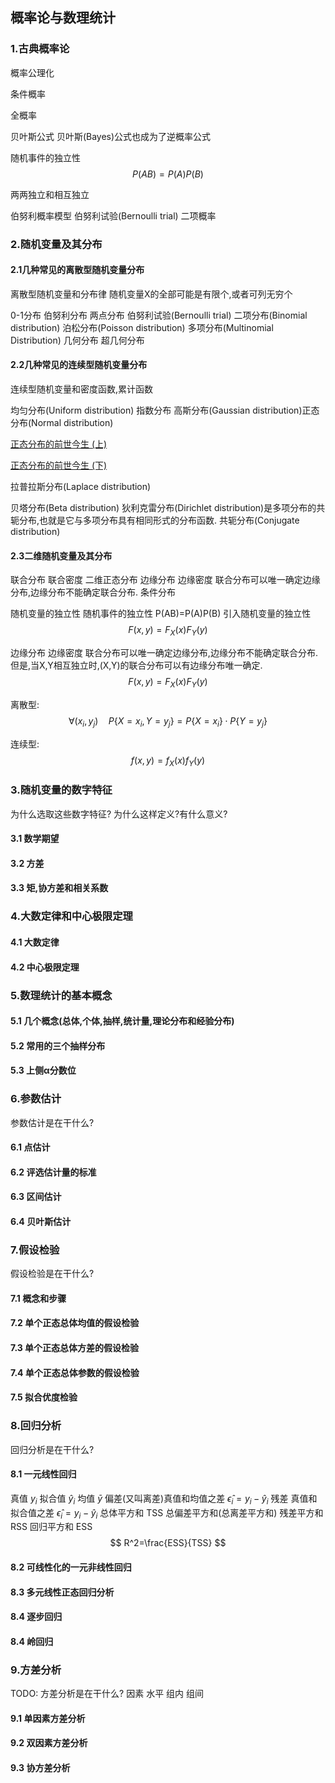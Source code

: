 ## 概率论与数理统计

### 1.古典概率论

概率公理化

条件概率

全概率

贝叶斯公式
贝叶斯(Bayes)公式也成为了逆概率公式

随机事件的独立性 
$$
    P(AB)=P(A)P(B)
$$

两两独立和相互独立

伯努利概率模型
伯努利试验(Bernoulli trial)
二项概率


### 2.随机变量及其分布
#### 2.1几种常见的离散型随机变量分布
离散型随机变量和分布律 随机变量X的全部可能是有限个,或者可列无穷个

0-1分布 伯努利分布 两点分布 伯努利试验(Bernoulli trial)
二项分布(Binomial distribution)
泊松分布(Poisson distribution)
多项分布(Multinomial Distribution)
几何分布
超几何分布

#### 2.2几种常见的连续型随机变量分布
连续型随机变量和密度函数,累计函数

均匀分布(Uniform distribution)
指数分布
高斯分布(Gaussian distribution)正态分布(Normal distribution)

[正态分布的前世今生 (上)](https://cosx.org/2013/01/story-of-normal-distribution-1)

[正态分布的前世今生 (下)](https://cosx.org/2013/01/story-of-normal-distribution-2/)

拉普拉斯分布(Laplace distribution)

贝塔分布(Beta distribution)
狄利克雷分布(Dirichlet distribution)是多项分布的共轭分布,也就是它与多项分布具有相同形式的分布函数.
共轭分布(Conjugate distribution)

#### 2.3二维随机变量及其分布
联合分布 联合密度
二维正态分布
边缘分布 边缘密度 联合分布可以唯一确定边缘分布,边缘分布不能确定联合分布.
条件分布

随机变量的独立性
随机事件的独立性 P(AB)=P(A)P(B) 引入随机变量的独立性
$$
    F(x,y)=F_X(x)F_Y(y)
$$

边缘分布 边缘密度 联合分布可以唯一确定边缘分布,边缘分布不能确定联合分布.但是,当X,Y相互独立时,(X,Y)的联合分布可以有边缘分布唯一确定.
$$
    F(x,y)=F_X(x)F_Y(y)
$$

离散型:
$$
    \forall (x_i,y_j)\quad P\{X=x_i,Y=y_j\}=P\{X=x_i\}\cdot P\{Y=y_j\}
$$

连续型:
$$
    f(x,y)=f_X(x)f_Y(y)
$$

### 3.随机变量的数字特征
为什么选取这些数字特征?
为什么这样定义?有什么意义?
#### 3.1 数学期望
#### 3.2 方差
#### 3.3 矩,协方差和相关系数

### 4.大数定律和中心极限定理
#### 4.1 大数定律
#### 4.2 中心极限定理

### 5.数理统计的基本概念
#### 5.1 几个概念(总体,个体,抽样,统计量,理论分布和经验分布)
#### 5.2 常用的三个抽样分布
#### 5.3 上侧α分数位

### 6.参数估计
参数估计是在干什么?
#### 6.1 点估计
#### 6.2 评选估计量的标准
#### 6.3 区间估计
#### 6.4 贝叶斯估计

### 7.假设检验
假设检验是在干什么?
#### 7.1 概念和步骤
#### 7.2 单个正态总体均值的假设检验
#### 7.3 单个正态总体方差的假设检验
#### 7.4 单个正态总体参数的假设检验
#### 7.5 拟合优度检验

### 8.回归分析
回归分析是在干什么?
#### 8.1 一元线性回归
真值 $y_i$
拟合值 $\hat{y}_i$
均值 $\bar{y}$
偏差(又叫离差)真值和均值之差 $\hat{\epsilon}_i=y_i-\hat{y}_i$
残差 真值和拟合值之差 $\hat{\epsilon}_i=y_i-\hat{y}_i$
总体平方和 TSS
总偏差平方和(总离差平方和)
残差平方和 RSS
回归平方和 ESS
$$
    R^2=\frac{ESS}{TSS}
$$
#### 8.2 可线性化的一元非线性回归
#### 8.3 多元线性正态回归分析
#### 8.4 逐步回归
#### 8.4 岭回归

### 9.方差分析
TODO: 方差分析是在干什么?
因素
水平
组内
组间
#### 9.1 单因素方差分析
#### 9.2 双因素方差分析
#### 9.3 协方差分析